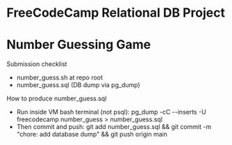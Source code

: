 # FreeCodeCamp Relational DB Project

# Number Guessing Game

Submission checklist
- number_guess.sh at repo root
- number_guess.sql (DB dump via pg_dump)

How to produce number_guess.sql
- Run inside VM bash terminal (not psql):
  pg_dump -cC --inserts -U freecodecamp number_guess > number_guess.sql
- Then commit and push:
  git add number_guess.sql && git commit -m "chore: add database dump" && git push origin main
